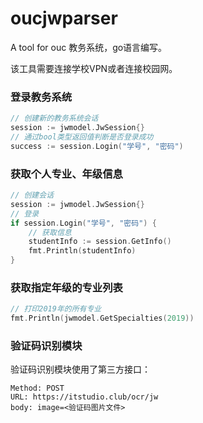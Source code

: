 # oucjwparser
A tool for ouc 教务系统，go语言编写。

该工具需要连接学校VPN或者连接校园网。



### 登录教务系统

```go
// 创建新的教务系统会话
session := jwmodel.JwSession{}
// 通过bool类型返回值判断是否登录成功
success := session.Login("学号", "密码")
```



### 获取个人专业、年级信息

```go
// 创建会话
session := jwmodel.JwSession{}
// 登录
if session.Login("学号", "密码") {
  	// 获取信息
    studentInfo := session.GetInfo()
    fmt.Println(studentInfo)
}
```



### 获取指定年级的专业列表

```go
// 打印2019年的所有专业
fmt.Println(jwmodel.GetSpecialties(2019))		
```





###  验证码识别模块

验证码识别模块使用了第三方接口：

```http
Method: POST 
URL: https://itstudio.club/ocr/jw
body: image=<验证码图片文件>
```

